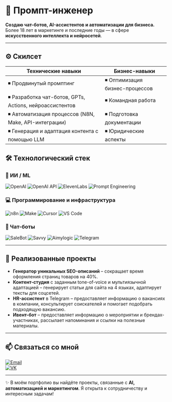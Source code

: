 # 🧩 Промпт-инженер

**Создаю чат-ботов, AI-ассистентов и автоматизации для бизнеса.** 
Более 18 лет в маркетинге и последние годы — в сфере **искусственного интеллекта и нейросетей**.  

---

## ⚙️ Скилсет  

| Технические навыки | Бизнес-навыки |
|--------------------|---------------|
| ◾ Продвинутый промптинг | ◾ Оптимизация бизнес-процессов |
| ◾ Разработка чат-ботов, GPTs, Actions, нейроассистентов | ◾ Командная работа |
| ◾ Автоматизация процессов (N8N, Make, API-интеграции)   |◾ Подготовка документации |
| ◾ Генерация и адаптация контента с помощью LLM   | ◾ Юридические аспекты |


## 🛠️ Технологический стек

### 🤖 ИИ / ML
![OpenAI](https://img.shields.io/badge/OpenAI_GPTs-412991?style=for-the-badge&logo=openai&logoColor=white)  ![OpenAI API](https://img.shields.io/badge/OpenAI_API-000000?style=for-the-badge&logo=openai&logoColor=white)  ![ElevenLabs](https://img.shields.io/badge/ElevenLabs-FF6F00?style=for-the-badge&logo=elevenlabs&logoColor=white)  ![Prompt Engineering](https://img.shields.io/badge/Prompt_Engineering-1E90FF?style=for-the-badge&logo=semanticweb&logoColor=white)  

### 💻 Программирование и инфраструктура
![n8n](https://img.shields.io/badge/n8n-EA4C89?style=for-the-badge&logo=n8n&logoColor=white)  ![Make](https://img.shields.io/badge/Make-2E86C1?style=for-the-badge&logo=make&logoColor=white)  ![Cursor](https://img.shields.io/badge/Cursor-000000?style=for-the-badge&logo=visualstudiocode&logoColor=white)  ![VS Code](https://img.shields.io/badge/VS_Code-0078d7?style=for-the-badge&logo=visualstudiocode&logoColor=white)  

### 🤝 Чат-боты
![SaleBot](https://img.shields.io/badge/SaleBot-FF4500?style=for-the-badge&logo=chatbot&logoColor=white)  ![Savvy](https://img.shields.io/badge/Savvy-6A5ACD?style=for-the-badge&logo=chatbot&logoColor=white)  ![Aimylogic](https://img.shields.io/badge/Aimylogic-20B2AA?style=for-the-badge&logo=chatbot&logoColor=white)  ![Telegram](https://img.shields.io/badge/Telegram-26A5E4?style=for-the-badge&logo=telegram&logoColor=white)  

---

## 🚀 Реализованные проекты
- **Генератор уникальных SEO-описаний** – сокращает время оформления страниц товаров на 40%.
- **Контент-студия** с заданным tone-of-voice и мультиязычной адаптацией – генерирует статьи для сайта на 4 языках, адаптирует тексты для соцсетей.
- **HR-ассистент** в Telegram – предоставляет информацию о вакансиях в компании, консультирует соискателей и помогает подобрать подходящую вакансию.
- **Ивент-бот** – предоставляет информацию о мероприятии и брендах-участниках, рассылает напоминания и ссылки на полезные материалы.

---

## 📫 Связаться со мной
[![Email](https://img.shields.io/badge/Email-anna.mikhalina%40gmail.com-red?style=for-the-badge&logo=gmail&logoColor=white)](mailto:anna.mikhalina@gmail.com)  
[![VK](https://img.shields.io/badge/VK-@a__mikhalina-4680C2?style=for-the-badge&logo=vk&logoColor=white)](https://vk.com/a_mikhalina)  

---

✨ В моём портфолио вы найдёте проекты, связанные с **AI, автоматизацией и маркетингом**. Я открыта к сотрудничеству и интересным задачам!

